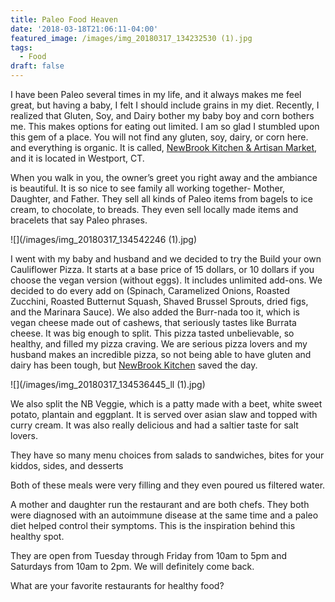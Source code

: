 ```yaml
---
title: Paleo Food Heaven
date: '2018-03-18T21:06:11-04:00'
featured_image: /images/img_20180317_134232530 (1).jpg
tags:
  - Food
draft: false
---
```

I have been Paleo several times in my life, and it always makes me feel great, but having a baby, I felt I should include grains in my diet. Recently, I realized that Gluten, Soy, and Dairy bother my baby boy and corn bothers me. This makes options for eating out limited. I am so glad I stumbled upon this gem of a place. You will not find any gluten, soy, dairy, or corn here. and everything is organic. It is called, [NewBrook Kitchen & Artisan Market](https://www.newbrookkitchen.com/), and it is located in Westport, CT.

When you walk in you, the owner’s greet you right away and the ambiance is beautiful. It is so nice to see family all working together- Mother, Daughter, and Father. They sell all kinds of Paleo items from bagels to ice cream, to chocolate, to breads. They even sell locally made items and bracelets that say Paleo phrases.

![](/images/img_20180317_134542246 (1).jpg)

I went with my baby and husband and we decided to try the Build your own Cauliflower Pizza. It starts at a base price of 15 dollars, or 10 dollars if you choose the vegan version (without eggs). It includes unlimited add-ons. We decided to do every add on (Spinach, Caramelized Onions, Roasted Zucchini, Roasted Butternut Squash, Shaved Brussel Sprouts, dried figs, and the Marinara Sauce). We also added the Burr-nada too it, which is vegan cheese made out of cashews, that seriously tastes like Burrata cheese.  It was big enough to split. This pizza tasted unbelievable, so healthy, and filled my pizza craving. We are serious pizza lovers and my husband makes an incredible pizza, so not being able to have gluten and dairy has been tough, but [NewBrook Kitchen](https://www.newbrookkitchen.com/) saved the day.

![](/images/img_20180317_134536445_ll (1).jpg)

We also split the NB Veggie, which is a patty made with a beet, white sweet potato, plantain and eggplant. It is served over asian slaw and topped with curry cream. It was also really delicious and had a saltier taste for salt lovers.

They have so many menu choices from salads to sandwiches, bites for your kiddos, sides, and desserts

Both of these meals were very filling and they even poured us filtered water. 

A mother and daughter run the restaurant and are both chefs. They both were diagnosed with an autoimmune disease at the same time and a paleo diet helped control their symptoms.  This is the inspiration behind this healthy spot. 

They are open from Tuesday through Friday from 10am to 5pm and Saturdays from 10am to 2pm. We will definitely come back.

What are your favorite restaurants  for healthy food?
